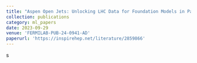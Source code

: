 ```yaml
---
title: "Aspen Open Jets: Unlocking LHC Data for Foundation Models in Particle Physics"
collection: publications
category: ml_papers
date: 2023-09-29
venue: 'FERMILAB-PUB-24-0941-AD'
paperurl: 'https://inspirehep.net/literature/2859866'
---
```

<!-- Foundation models are deep learning models pre-trained on large amounts of data which are capable of generalizing to multiple datasets and/or downstream tasks. This work demonstrates how data collected by the CMS experiment at the Large Hadron Collider can be useful in pre-training foundation models for HEP. Specifically, we introduce the AspenOpenJets dataset, consisting of approximately 180M high-pT jets derived from CMS 2016 Open Data. We show how pre-training the OmniJet-alpha foundation model on AspenOpenJets improves performance on generative tasks with significant domain shift: generating boosted top and QCD jets from the simulated JetClass dataset. In addition to demonstrating the power of pre-training of a jet-based foundation model on actual proton-proton collision data, we provide the ML-ready derived AspenOpenJets dataset for further public use.' -->s